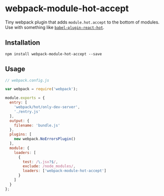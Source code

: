 # webpack-module-hot-accept
Tiny webpack plugin that adds `module.hot.accept` to the bottom of modules.  Use with something like [`babel-plugin-react-hot`](https://github.com/loggur/babel-plugin-react-hot).

## Installation
```
npm install webpack-module-hot-accept --save
```

## Usage
```js
// webpack.config.js

var webpack = require('webpack');

module.exports = {
  entry: [
    'webpack/hot/only-dev-server',
    './entry.js'
  ],
  output: {
    filename: 'bundle.js'
  },
  plugins: [
    new webpack.NoErrorsPlugin()
  ],
  module: {
    loaders: [
      {
        test: /\.jsx?$/,
        exclude: /node_modules/,
        loaders: ['webpack-module-hot-accept']
      }
    ]
  }
};

```
